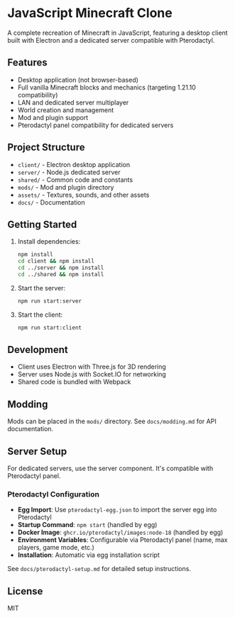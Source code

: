 # JavaScript Minecraft Clone

A complete recreation of Minecraft in JavaScript, featuring a desktop client built with Electron and a dedicated server compatible with Pterodactyl.

## Features

- Desktop application (not browser-based)
- Full vanilla Minecraft blocks and mechanics (targeting 1.21.10 compatibility)
- LAN and dedicated server multiplayer
- World creation and management
- Mod and plugin support
- Pterodactyl panel compatibility for dedicated servers

## Project Structure

- `client/` - Electron desktop application
- `server/` - Node.js dedicated server
- `shared/` - Common code and constants
- `mods/` - Mod and plugin directory
- `assets/` - Textures, sounds, and other assets
- `docs/` - Documentation

## Getting Started

1. Install dependencies:
   ```bash
   npm install
   cd client && npm install
   cd ../server && npm install
   cd ../shared && npm install
   ```

2. Start the server:
   ```bash
   npm run start:server
   ```

3. Start the client:
   ```bash
   npm run start:client
   ```

## Development

- Client uses Electron with Three.js for 3D rendering
- Server uses Node.js with Socket.IO for networking
- Shared code is bundled with Webpack

## Modding

Mods can be placed in the `mods/` directory. See `docs/modding.md` for API documentation.

## Server Setup

For dedicated servers, use the server component. It's compatible with Pterodactyl panel.

### Pterodactyl Configuration
- **Egg Import**: Use `pterodactyl-egg.json` to import the server egg into Pterodactyl
- **Startup Command**: `npm start` (handled by egg)
- **Docker Image**: `ghcr.io/pterodactyl/images:node-18` (handled by egg)
- **Environment Variables**: Configurable via Pterodactyl panel (name, max players, game mode, etc.)
- **Installation**: Automatic via egg installation script

See `docs/pterodactyl-setup.md` for detailed setup instructions.

## License

MIT